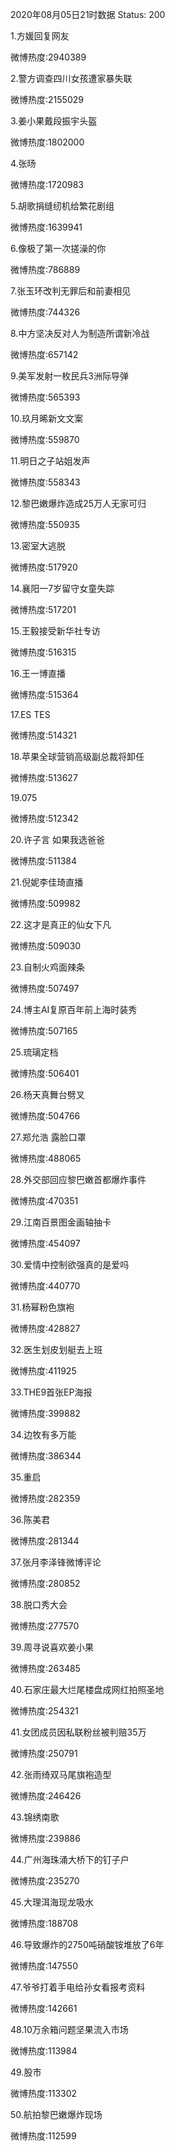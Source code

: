 2020年08月05日21时数据
Status: 200

1.方媛回复网友

微博热度:2940389

2.警方调查四川女孩遭家暴失联

微博热度:2155029

3.姜小果戴段振宇头盔

微博热度:1802000

4.张旸

微博热度:1720983

5.胡歌捐缝纫机给繁花剧组

微博热度:1639941

6.像极了第一次搓澡的你

微博热度:786889

7.张玉环改判无罪后和前妻相见

微博热度:744326

8.中方坚决反对人为制造所谓新冷战

微博热度:657142

9.美军发射一枚民兵3洲际导弹

微博热度:565393

10.玖月晞新文文案

微博热度:559870

11.明日之子站姐发声

微博热度:558343

12.黎巴嫩爆炸造成25万人无家可归

微博热度:550935

13.密室大逃脱

微博热度:517920

14.襄阳一7岁留守女童失踪

微博热度:517201

15.王毅接受新华社专访

微博热度:516315

16.王一博直播

微博热度:515364

17.ES TES

微博热度:514321

18.苹果全球营销高级副总裁将卸任

微博热度:513627

19.075

微博热度:512342

20.许子言 如果我选爸爸

微博热度:511384

21.倪妮李佳琦直播

微博热度:509982

22.这才是真正的仙女下凡

微博热度:509030

23.自制火鸡面辣条

微博热度:507497

24.博主AI复原百年前上海时装秀

微博热度:507165

25.琉璃定档

微博热度:506401

26.杨天真舞台劈叉

微博热度:504766

27.郑允浩 露脸口罩

微博热度:488065

28.外交部回应黎巴嫩首都爆炸事件

微博热度:470351

29.江南百景图金画轴抽卡

微博热度:454097

30.爱情中控制欲强真的是爱吗

微博热度:440770

31.杨幂粉色旗袍

微博热度:428827

32.医生划皮划艇去上班

微博热度:411925

33.THE9首张EP海报

微博热度:399882

34.边牧有多万能

微博热度:386344

35.重启

微博热度:282359

36.陈美君

微博热度:281344

37.张月李泽锋微博评论

微博热度:280852

38.脱口秀大会

微博热度:277570

39.周寻说喜欢姜小果

微博热度:263485

40.石家庄最大烂尾楼盘成网红拍照圣地

微博热度:254321

41.女团成员因私联粉丝被判赔35万

微博热度:250791

42.张雨绮双马尾旗袍造型

微博热度:246426

43.锦绣南歌

微博热度:239886

44.广州海珠涌大桥下的钉子户

微博热度:235270

45.大理洱海现龙吸水

微博热度:188708

46.导致爆炸的2750吨硝酸铵堆放了6年

微博热度:147550

47.爷爷打着手电给孙女看报考资料

微博热度:142661

48.10万余箱问题坚果流入市场

微博热度:113984

49.股市

微博热度:113302

50.航拍黎巴嫩爆炸现场

微博热度:112599

